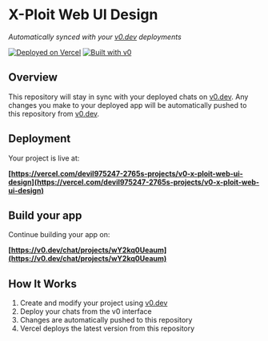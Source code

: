# X-Ploit Web UI Design

*Automatically synced with your [v0.dev](https://v0.dev) deployments*

[![Deployed on Vercel](https://img.shields.io/badge/Deployed%20on-Vercel-black?style=for-the-badge&logo=vercel)](https://vercel.com/devil975247-2765s-projects/v0-x-ploit-web-ui-design)
[![Built with v0](https://img.shields.io/badge/Built%20with-v0.dev-black?style=for-the-badge)](https://v0.dev/chat/projects/wY2kq0Ueaum)

## Overview

This repository will stay in sync with your deployed chats on [v0.dev](https://v0.dev).
Any changes you make to your deployed app will be automatically pushed to this repository from [v0.dev](https://v0.dev).

## Deployment

Your project is live at:

**[https://vercel.com/devil975247-2765s-projects/v0-x-ploit-web-ui-design](https://vercel.com/devil975247-2765s-projects/v0-x-ploit-web-ui-design)**

## Build your app

Continue building your app on:

**[https://v0.dev/chat/projects/wY2kq0Ueaum](https://v0.dev/chat/projects/wY2kq0Ueaum)**

## How It Works

1. Create and modify your project using [v0.dev](https://v0.dev)
2. Deploy your chats from the v0 interface
3. Changes are automatically pushed to this repository
4. Vercel deploys the latest version from this repository